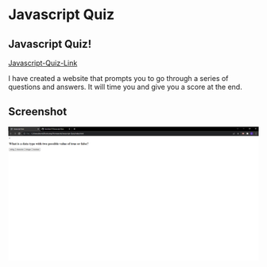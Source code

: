 # Javascript Quiz

## Javascript Quiz!

[Javascript-Quiz-Link](https://kevinlam11.github.io/Javascript-Quiz/)

I have created a website that prompts you to go through a series of questions and answers. It will time you and give you a score at the end.

## Screenshot

![My password page ](./JavascriptQuiz.png)
